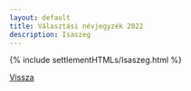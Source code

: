 ```yaml
---
layout: default
title: Választási névjegyzék 2022
description: Isaszeg
---
```


{% include settlementHTMLs/Isaszeg.html %}

[Vissza](./)